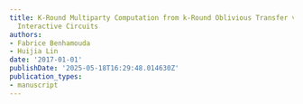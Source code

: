 ```yaml
---
title: K-Round Multiparty Computation from k-Round Oblivious Transfer via Garbled
  Interactive Circuits
authors:
- Fabrice Benhamouda
- Huijia Lin
date: '2017-01-01'
publishDate: '2025-05-18T16:29:48.014630Z'
publication_types:
- manuscript
---
```


